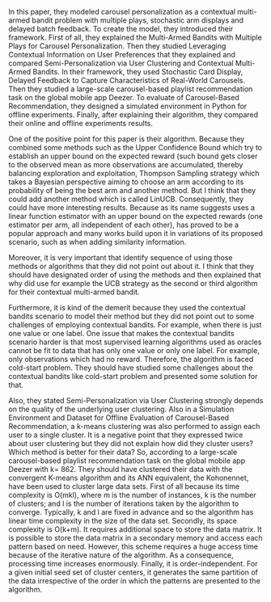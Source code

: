 
In this paper, they modeled carousel personalization as a contextual multi-armed bandit problem with multiple plays, stochastic arm displays and delayed batch feedback. To create the model, they introduced their framework. First of all, they explained the Multi-Armed Bandits with Multiple Plays for Carousel Personalization. Then they studied Leveraging Contextual Information on User Preferences that they explained and compared Semi-Personalization via User Clustering and Contextual Multi-Armed Bandits. In their framework, they used Stochastic Card Display, Delayed Feedback to Capture Characteristics of Real-World Carousels. Then they studied a large-scale carousel-based playlist recommendation task on the global mobile app Deezer. To evaluate of Carousel-Based Recommendation, they designed a simulated environment in Python for offline experiments. Finally, after explaining their algorithm, they compared their online and offline experiments results.

One of the positive point for this paper is their algorithm. Because they combined some methods such as the Upper Confidence Bound which try to establish an upper bound on the expected reward (such bound gets closer to the observed mean as more observations are accumulated, thereby balancing exploration and exploitation, Thompson Sampling strategy which takes a Bayesian perspective aiming to choose an arm according to its probability of being the best arm and another method. But I think that they could add another method which is called LinUCB. Consequently, they could have more interesting results. Because as its name suggests uses a linear function estimator with an upper bound on the expected rewards (one estimator per arm, all independent of each other), has proved to be a popular approach and many works build upon it in variations of its proposed scenario, such as when adding similarity information. 

Moreover, it is very important that identify sequence of using those methods or algorithms that they did not point out about it. I think that they should have designated order of using the methods and then explained that why did use for example the UCB strategy as the second or third algorithm for their contextual multi-armed bandit.

Furthermore, it is kind of the demerit because they used the contextual bandits scenario to model their method but they did not point out to some challenges of employing contextual bandits. For example, when there is just one value or one label. One issue that makes the contextual bandits scenario harder is that most supervised learning algorithms used as oracles cannot be fit to data that has only one value or only one label. For example, only observations which had no reward. Therefore, the algorithm is faced cold-start problem. They should have studied some challenges about the contextual bandits like cold-start problem and presented some solution for that.

Also, they stated Semi-Personalization via User Clustering strongly depends on the quality of the underlying user clustering. Also in a Simulation Environment and Dataset for Offline Evaluation of Carousel-Based Recommendation, a k-means clustering was also performed to assign each user to a single cluster. It is a negative point that they expressed twice about user clustering but they did not explain how did they cluster users? Which method is better for their data? So, according to a large-scale carousel-based playlist recommendation task on the global mobile app Deezer with k= 862. They should have clustered their data with the convergent K-means algorithm and its ANN equivalent, the Kohonennet, have been used to cluster large data sets. First of all because its time complexity is O(mkl), where m is the number of instances, k is the number of clusters; and l is the number of iterations taken by the algorithm to converge. Typically, k and l are fixed in advance and so the algorithm has linear time complexity in the size of the data set. Secondly, its space complexity is O(k+m). It requires additional space to store the data matrix. It is possible to store the data matrix in a secondary memory and access each pattern based on need. However, this scheme requires a huge access time because of the iterative nature of the algorithm.  As a consequence, processing time increases enormously. Finally, it is order-independent.  For a given initial seed set of cluster centers, it generates the same partition of the data irrespective of the order in which the patterns are presented to the algorithm.

